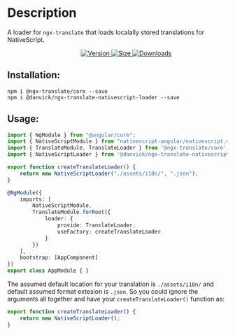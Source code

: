 # Description
A loader for `ngx-translate` that loads localally stored translations for NativeScript.
<dir align ="center">
<a href="https://www.npmjs.com/package/@danvick/ngx-translate-nativescript-loader">
    <img src="https://img.shields.io/npm/v/@danvick/ngx-translate-nativescript-loader?logo=npm&style=for-the-badge" alt="Version">
</a>
<a href="https://www.npmjs.com/package/@danvick/ngx-translate-nativescript-loader">
	<img src="https://img.shields.io/bundlephobia/min/@danvick/ngx-translate-nativescript-loader?color=red&label=SIZE&logo=npm&style=for-the-badge", alt="Size">
</a>
<a href="https://www.npmjs.com/package/@danvick/ngx-translate-nativescript-loader">
<img src="https://img.shields.io/npm/dw/@danvick/ngx-translate-nativescript-loader?logo=npm&style=for-the-badge", alt="Downloads">
</a>
</dir>

## Installation:

 ```
npm i @ngx-translate/core --save
npm i @danvick/ngx-translate-nativescript-loader --save
 ```

## Usage:
```ts
import { NgModule } from "@angular/core";
import { NativeScriptModule } from "nativescript-angular/nativescript.module";
import { TranslateModule, TranslateLoader } from '@ngx-translate/core';
import { NativeScriptLoader } from '@danvick/ngx-translate-nativescript-loader';

export function createTranslateLoader() {
    return new NativeScriptLoader("./assets/i18n/", ".json");
}

@NgModule({
	imports: [
		NativeScriptModule,
		TranslateModule.forRoot({
			loader: {
				provide: TranslateLoader,
				useFactory: createTranslateLoader
			}
		})
	],
	bootstrap: [AppComponent]
})
export class AppModule { }
```

The assumed default location for your translation is `./assets/i18n/` and default assumed format extesion is `.json`. 
So you could ignore the arguments all together and have your `createTranslateLoader()` function as:

```ts
export function createTranslateLoader() {
    return new NativeScriptLoader();
}
```
